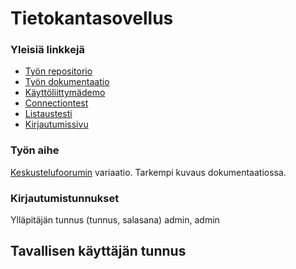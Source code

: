 Tietokantasovellus
==================

### Yleisiä linkkejä
* [Työn repositorio](https://github.com/jruo/tsoha)
* [Työn dokumentaatio](https://github.com/jruo/tsoha/blob/master/doc/dokumentaatio.pdf?raw=true)
* [Käyttöliittymädemo](http://jmruoho.users.cs.helsinki.fi/tsoha/html-demo/)
* [Connectiontest](http://jmruoho.users.cs.helsinki.fi/tsoha/tietokanta/connectiontest.php)
* [Listaustesti](http://jmruoho.users.cs.helsinki.fi/tsoha/tietokanta/listaustesti.php)
* [Kirjautumissivu](http://jmruoho.users.cs.helsinki.fi/tsoha/?action=login)

### Työn aihe
[Keskustelufoorumin](http://advancedkittenry.github.io/suunnittelu_ja_tyoymparisto/aiheet/Keskustelufoorumi.html) variaatio. Tarkempi kuvaus dokumentaatiossa.

### Kirjautumistunnukset
Ylläpitäjän tunnus (tunnus, salasana)
admin, admin

Tavallisen käyttäjän tunnus
--